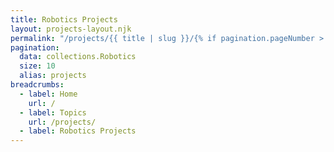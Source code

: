 ```yaml
---
title: Robotics Projects
layout: projects-layout.njk
permalink: "/projects/{{ title | slug }}/{% if pagination.pageNumber > 0 %}{{ pagination.pageNumber | plus: 1 }}{% endif %}/index.html"
pagination:
  data: collections.Robotics
  size: 10
  alias: projects
breadcrumbs:
  - label: Home
    url: /
  - label: Topics
    url: /projects/
  - label: Robotics Projects
---
```

